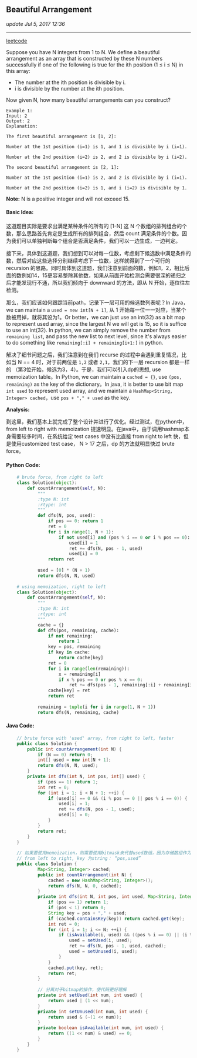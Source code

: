 ## Beautiful Arrangement
_update Jul 5, 2017 12:36_

---

[leetcode](https://leetcode.com/problems/beautiful-arrangement/#/description)

Suppose you have N integers from 1 to N. We define a beautiful arrangement as an array that is constructed by these N numbers successfully if one of the following is true for the ith position (1 ≤ i ≤ N) in this array:

*  The number at the ith position is divisible by i.
*  i is divisible by the number at the ith position.

Now given N, how many beautiful arrangements can you construct?

    Example 1:
    Input: 2
    Output: 2
    Explanation: 
    
    The first beautiful arrangement is [1, 2]:
    
    Number at the 1st position (i=1) is 1, and 1 is divisible by i (i=1).
    
    Number at the 2nd position (i=2) is 2, and 2 is divisible by i (i=2).
    
    The second beautiful arrangement is [2, 1]:
    
    Number at the 1st position (i=1) is 2, and 2 is divisible by i (i=1).
    
    Number at the 2nd position (i=2) is 1, and i (i=2) is divisible by 1.
**Note:**
N is a positive integer and will not exceed 15.

#### Basic Idea:
这道题目实际是要求出满足某种条件的所有的 [1-N] 这 N 个数组的排列组合的个数，那么思路首先肯定是生成所有的排列组合，然后 count 满足条件的个数。因为我们可以单独判断每个组合是否满足条件，我们可以一边生成，一边判定。

接下来，具体到这道题，我们想到可以对每一位数，考虑剩下候选数中满足条件的数，然后对应这些选择分别继续考虑下一位数，这样就得到了一个可行的 recursion 的思路。同时具体到这道题，我们注意到前面的数，例如1，2，相比后面的数例如14，15更容易整除其他数，如果从前面开始检测会需要很深的递归之后才能发现行不通，所以我们倾向于 downward 的方法，即从 N 开始，逐位往左检测。

那么，我们应该如何跟踪当前path，记录下一层可用的候选数列表呢？In Java， we can maintain a `used = new int[N + 1]`, 从 1 开始每一位一一对应，当某个数被用掉，就将其设为1。Or better，we can just use an int(32) as a bit map to represent used array, since the largest N we will get is 15, so it is suffice to use an int(32). In python, we can simply remove the number from `remaining list`, and pass the new list to next level, since it's always easier to do something like `remaining[:i] + remaining[i+1:]` in python.

解决了细节问题之后，我们注意到在我们 recurse 的过程中会遇到重复情况，比如当 N == 4 时，对于前两位是 `1,2` 或者 `2,1`，我们的下一层 recursion 都是一样的 （第3位开始，候选为3，4）。于是，我们可以引入dp的思想, use memoization table。In Python, we can maintain a `cached = {}`, use `(pos, remaining)` as the key of the dictionary。In java, it is better to use bit map `int used` to represent used array, and we maintain a `HashMap<String, Integer> cached`，use `pos + "," + used` as the key.

**Analysis:**

 到这里，我们基本上就完成了整个设计并进行了优化。经过测试，在python中，from left to right with memoization 提速明显。在java中，由于调用hashmap本身需要较多时间，在系统给定 test cases 中没有比直接 from right to left 快，但是使用customized test case， N > 17 之后，dp 的方法就明显快过 brute force。

#### Python Code:
```python
    # brute force, from right to left
    class Solution(object):
        def countArrangement(self, N):
            """
            :type N: int
            :rtype: int
            """
            def dfs(N, pos, used):
                if pos == 0: return 1
                ret = 0
                for i in range(1, N + 1):
                    if not used[i] and (pos % i == 0 or i % pos == 0):
                        used[i] = 1
                        ret += dfs(N, pos - 1, used)
                        used[i] = 0
                return ret
            
            used = [0] * (N + 1)
            return dfs(N, N, used)
            
    # using memoization, right to left
    class Solution(object):
        def countArrangement(self, N):
            """
            :type N: int
            :rtype: int
            """
            cache = {}
            def dfs(pos, remaining, cache):
                if not remaining:
                    return 1
                key = pos, remaining
                if key in cache:
                    return cache[key]
                ret = 0
                for i in range(len(remaining)):
                    x = remaining[i]
                    if x % pos == 0 or pos % x == 0:
                        ret += dfs(pos - 1, remaining[:i] + remaining[i + 1:], cache)
                cache[key] = ret
                return ret
                
            remaining = tuple(i for i in range(1, N + 1))
            return dfs(N, remaining, cache)
```

#### Java Code:
```java
    // brute force with 'used' array, from right to left, faster 
    public class Solution {
        public int countArrangement(int N) {
            if (N == 0) return 0;
            int[] used = new int[N + 1];
            return dfs(N, N, used);
        }
        private int dfs(int N, int pos, int[] used) {
            if (pos == 1) return 1;
            int ret = 0;
            for (int i = 1; i < N + 1; ++i) {
                if (used[i] == 0 && (i % pos == 0 || pos % i == 0)) {
                    used[i] = 1;
                    ret += dfs(N, pos - 1, used);
                    used[i] = 0;
                }
            }
            return ret;
        }
    }
    
    // 如果要使用memoization，则需要使用bitmask来代替used数组，因为存储数组作为Key在java中不方便
    // from left to right, key 为string： “pos,used”
    public class Solution {
            Map<String, Integer> cached;
            public int countArrangement(int N) {
                cached = new HashMap<String, Integer>();
                return dfs(N, N, 0, cached);
            }
            private int dfs(int N, int pos, int used, Map<String, Integer> cached) {
                if (pos == 1) return 1;
                if (pos < 1) return 0;
                String key = pos + "," + used;
                if (cached.containsKey(key)) return cached.get(key);
                int ret = 0;
                for (int i = 1; i <= N; ++i) {
                    if (isAvailable(i, used) && ((pos % i == 0) || (i % pos == 0))) {
                        used = setUsed(i, used);
                        ret += dfs(N, pos - 1, used, cached);
                        used = setUnused(i, used);
                    }
                }
                cached.put(key, ret);
                return ret;
            }
            
            // 分离对于bitmap的操作，使代码更好理解
            private int setUsed(int num, int used) {
                return used | (1 << num);
            }
            private int setUnused(int num, int used) {
                return used & (~(1 << num));
            }
            private boolean isAvailable(int num, int used) {
                return ((1 << num) & used) == 0;
            }
        }
    }
```



